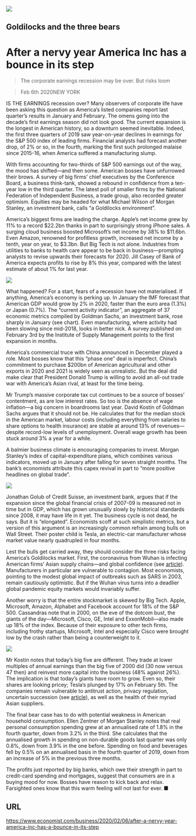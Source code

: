 ![](./images/20200208_WBD002_0.jpg)

## Goldilocks and the three bears

# After a nervy year America Inc has a bounce in its step

> The corporate earnings recession may be over. But risks loom

> Feb 6th 2020NEW YORK

IS THE EARNINGS recession over? Many observers of corporate life have been asking this question as America’s listed companies report last quarter’s results in January and February. The omens going into the decade’s first earnings season did not look good. The current expansion is the longest in American history, so a downturn seemed inevitable. Indeed, the first three quarters of 2019 saw year-on-year declines in earnings for the S&P 500 index of leading firms. Financial analysts had forecast another drop, of 2% or so, in the fourth, marking the first such prolonged malaise since 2015-16, when America suffered a manufacturing slump.

With firms accounting for two-thirds of S&P 500 earnings out of the way, the mood has shifted—and then some. American bosses have unfurrowed their brows. A survey of big firms’ chief executives by the Conference Board, a business think-tank, showed a rebound in confidence from a ten-year low in the third quarter. The latest poll of smaller firms by the National Federation of Independent Business, a trade group, also recorded greater optimism. Equities may be headed for what Michael Wilson of Morgan Stanley, an investment bank, calls “a Goldilocks environment”.

America’s biggest firms are leading the charge. Apple’s net income grew by 11% to a record $22.2bn thanks in part to surprisingly strong iPhone sales. A surging cloud business boosted Microsoft’s net income by 38% to $11.6bn. Even Amazon, renowned for profitless growth, increased net income by a tenth, year on year, to $3.3bn. But Big Tech is not alone. Industries from utilities to banks to health care appear to be back in business—prompting analysts to revise upwards their forecasts for 2020. Jill Casey of Bank of America expects profits to rise by 8% this year, compared with the latest estimate of about 1% for last year.



![](./images/20200208_WBC081.png)

What happened? For a start, fears of a recession have not materialised. If anything, America’s economy is perking up. In January the IMF forecast that American GDP would grow by 2% in 2020, faster than the euro area (1.3%) or Japan (0.7%). The “current activity indicator”, an aggregate of 37 economic metrics compiled by Goldman Sachs, an investment bank, rose sharply in January (see chart). Even manufacturing, where activity had been slowing since mid-2018, looks in better nick. A survey published on February 3rd by the Institute of Supply Management points to the first expansion in months.

America’s commercial truce with China announced in December played a role. Most bosses know that this “phase one” deal is imperfect. China’s commitment to purchase $200bn of American agricultural and other exports in 2020 and 2021 is widely seen as unrealistic. But the deal did make clear that President Donald Trump is willing to avoid an all-out trade war with America’s Asian rival, at least for the time being.

Mr Trump’s massive corporate tax cut continues to be a source of bosses’ contentment, as are low interest rates. So too is the absence of wage inflation—a big concern in boardrooms last year. David Kostin of Goldman Sachs argues that it should not be. He calculates that for the median stock in the American market, labour costs (including everything from salaries to share options to health insurance) are stable at around 13% of revenues—despite record-low levels of unemployment. Overall wage growth has been stuck around 3% a year for a while.

A balmier business climate is encouraging companies to invest. Morgan Stanley’s index of capital-expenditure plans, which combines various indicators, moved up in January after falling for seven straight months. The bank’s economists attribute this capex revival in part to “more positive headlines on global trade”.



![](./images/20200208_WBC123.png)

Jonathan Golub of Credit Suisse, an investment bank, argues that if the expansion since the global financial crisis of 2007-09 is measured not in time but in GDP, which has grown unusually slowly by historical standards since 2008, it may have life in it yet. The business cycle is not dead, he says. But it is “elongated”. Economists scoff at such simplistic metrics, but a version of this argument is an increasingly common refrain among bulls on Wall Street. Their poster child is Tesla, an electric-car manufacturer whose market value nearly quadrupled in four months.

Lest the bulls get carried away, they should consider the three risks facing America’s Goldilocks market. First, the coronavirus from Wuhan is infecting American firms’ Asian supply chains—and global confidence (see [article](https://www.economist.com//finance-and-economics/2020/02/06/companies-warn-of-an-economic-crisis-as-china-battles-coronavirus)). Manufacturers in particular are vulnerable to contagion. Most economists, pointing to the modest global impact of outbreaks such as SARS in 2003, remain cautiously optimistic. But if the Wuhan virus turns into a deadlier global pandemic equity markets would invariably suffer.

Another worry is that the entire stockmarket is skewed by Big Tech. Apple, Microsoft, Amazon, Alphabet and Facebook account for 18% of the S&P 500. Cassandras note that in 2000, on the eve of the dotcom bust, the giants of the day—Microsoft, Cisco, GE, Intel and ExxonMobil—also made up 18% of the index. Because of their exposure to other tech firms, including frothy startups, Microsoft, Intel and especially Cisco were brought low by the crash rather than being a counterweight to it.



![](./images/20200208_WBC078.png)

Mr Kostin notes that today’s big five are different. They trade at lower multiples of annual earnings than the big five of 2000 did (30 now versus 47 then) and reinvest more capital into the business (48% against 26%). The implication is that today’s giants have room to grow. Even so, their shares are looking pricey; Tesla’s plunged by 17% on February 5th. The companies remain vulnerable to antitrust action, privacy regulation, uncertain succession (see [article](https://www.economist.com//business/2020/02/06/talk-of-succession-atop-big-tech-grows-louder)), as well as the health of their myriad Asian suppliers.

The final bear case has to do with potential weakness in American household consumption. Ellen Zentner of Morgan Stanley notes that real personal consumption spending grew at an annualised rate of 1.8% in the fourth quarter, down from 3.2% in the third. She calculates that the annualised growth in spending on non-durable goods last quarter was only 0.8%, down from 3.9% in the one before. Spending on food and beverages fell by 0.5% on an annualised basis in the fourth quarter of 2019, down from an increase of 5% in the previous three months.

The profits just reported by big banks, which owe their strength in part to credit-card spending and mortgages, suggest that consumers are in a buying mood for now. Bosses have reason to kick back and relax. Farsighted ones know that this warm feeling will not last for ever. ■

## URL

https://www.economist.com/business/2020/02/06/after-a-nervy-year-america-inc-has-a-bounce-in-its-step
